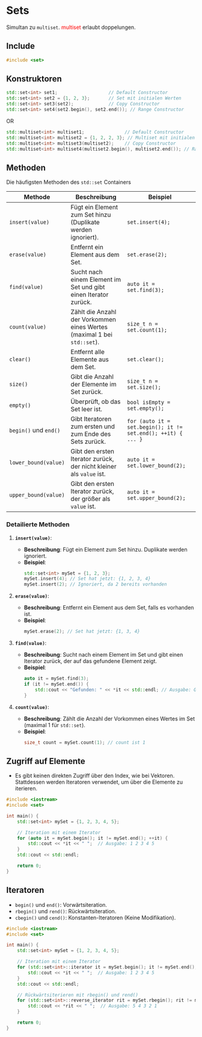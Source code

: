 
# Sets
Simultan zu `multiset`. <span style="color:red">multiset</span> erlaubt doppelungen. 

## Include
```cpp
#include <set>
```

## Konstruktoren
```cpp
std::set<int> set1;                   // Default Constructor
std::set<int> set2 = {1, 2, 3};       // Set mit initialen Werten
std::set<int> set3(set2);             // Copy Constructor
std::set<int> set4(set2.begin(), set2.end()); // Range Constructor
```
OR 

```cpp
std::multiset<int> multiset1;               // Default Constructor
std::multiset<int> multiset2 = {1, 2, 2, 3}; // Multiset mit initialen Werten, Duplikate erlaubt
std::multiset<int> multiset3(multiset2);    // Copy Constructor
std::multiset<int> multiset4(multiset2.begin(), multiset2.end()); // Range Constructor
```
## Methoden

Die häufigsten Methoden des `std::set` Containers

| Methode                     | Beschreibung                                                                 | Beispiel                                         |
|----------------------------|-----------------------------------------------------------------------------|--------------------------------------------------|
| `insert(value)`            | Fügt ein Element zum Set hinzu (Duplikate werden ignoriert).              | `set.insert(4);`                                |
| `erase(value)`             | Entfernt ein Element aus dem Set.                                          | `set.erase(2);`                                 |
| `find(value)`              | Sucht nach einem Element im Set und gibt einen Iterator zurück.           | `auto it = set.find(3);`                        |
| `count(value)`             | Zählt die Anzahl der Vorkommen eines Wertes (maximal 1 bei `std::set`).  | `size_t n = set.count(1);`                      |
| `clear()`                  | Entfernt alle Elemente aus dem Set.                                        | `set.clear();`                                  |
| `size()`                   | Gibt die Anzahl der Elemente im Set zurück.                                | `size_t n = set.size();`                        |
| `empty()`                  | Überprüft, ob das Set leer ist.                                           | `bool isEmpty = set.empty();`                   |
| `begin()` und `end()`      | Gibt Iteratoren zum ersten und zum Ende des Sets zurück.                  | `for (auto it = set.begin(); it != set.end(); ++it) { ... }` |
| `lower_bound(value)`       | Gibt den ersten Iterator zurück, der nicht kleiner als `value` ist.       | `auto it = set.lower_bound(2);`                 |
| `upper_bound(value)`       | Gibt den ersten Iterator zurück, der größer als `value` ist.              | `auto it = set.upper_bound(2);`                 |

### Detailierte Methoden

1. **`insert(value)`**:
   - **Beschreibung**: Fügt ein Element zum Set hinzu. Duplikate werden ignoriert.
   - **Beispiel**:
     ```cpp
     std::set<int> mySet = {1, 2, 3};
     mySet.insert(4); // Set hat jetzt: {1, 2, 3, 4}
     mySet.insert(2); // Ignoriert, da 2 bereits vorhanden
     ```

2. **`erase(value)`**:
   - **Beschreibung**: Entfernt ein Element aus dem Set, falls es vorhanden ist.
   - **Beispiel**:
     ```cpp
     mySet.erase(2); // Set hat jetzt: {1, 3, 4}
     ```

3. **`find(value)`**:
   - **Beschreibung**: Sucht nach einem Element im Set und gibt einen Iterator zurück, der auf das gefundene Element zeigt.
   - **Beispiel**:
     ```cpp
     auto it = mySet.find(3);
     if (it != mySet.end()) {
         std::cout << "Gefunden: " << *it << std::endl; // Ausgabe: Gefunden: 3
     }
     ```

4. **`count(value)`**:
   - **Beschreibung**: Zählt die Anzahl der Vorkommen eines Wertes im Set (maximal 1 für `std::set`).
   - **Beispiel**:
     ```cpp
     size_t count = mySet.count(1); // count ist 1
     ```

## Zugriff auf Elemente
- Es gibt keinen direkten Zugriff über den Index, wie bei Vektoren. Stattdessen werden Iteratoren verwendet, um über die Elemente zu iterieren.

```cpp
#include <iostream>
#include <set>

int main() {
    std::set<int> mySet = {1, 2, 3, 4, 5};

    // Iteration mit einem Iterator
    for (auto it = mySet.begin(); it != mySet.end(); ++it) {
        std::cout << *it << " ";  // Ausgabe: 1 2 3 4 5
    }
    std::cout << std::endl;

    return 0;
}
```

## Iteratoren
- `begin()` und `end()`: Vorwärtsiteration.
- `rbegin()` und `rend()`: Rückwärtsiteration.
- `cbegin()` und `cend()`: Konstanten-Iteratoren (Keine Modifikation).

```cpp
#include <iostream>
#include <set>

int main() {
    std::set<int> mySet = {1, 2, 3, 4, 5};

    // Iteration mit einem Iterator
    for (std::set<int>::iterator it = mySet.begin(); it != mySet.end(); ++it) {
        std::cout << *it << " ";  // Ausgabe: 1 2 3 4 5
    }
    std::cout << std::endl;

    // Rückwärtsiterieren mit rbegin() und rend()
    for (std::set<int>::reverse_iterator rit = mySet.rbegin(); rit != mySet.rend(); ++rit) {
        std::cout << *rit << " ";  // Ausgabe: 5 4 3 2 1
    }

    return 0;
}
```